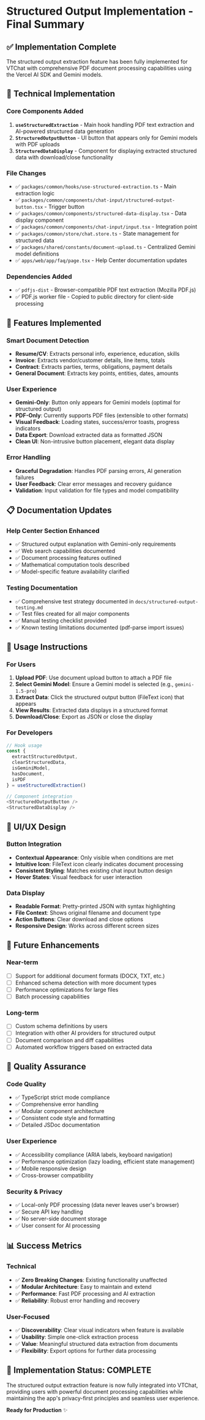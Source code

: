 # Structured Output Implementation - Final Summary

## ✅ Implementation Complete

The structured output extraction feature has been fully implemented for VTChat with comprehensive PDF document processing capabilities using the Vercel AI SDK and Gemini models.

## 🔧 Technical Implementation

### Core Components Added

1. **`useStructuredExtraction`** - Main hook handling PDF text extraction and AI-powered structured data generation
2. **`StructuredOutputButton`** - UI button that appears only for Gemini models with PDF uploads
3. **`StructuredDataDisplay`** - Component for displaying extracted structured data with download/close functionality

### File Changes

- ✅ `packages/common/hooks/use-structured-extraction.ts` - Main extraction logic
- ✅ `packages/common/components/chat-input/structured-output-button.tsx` - Trigger button
- ✅ `packages/common/components/structured-data-display.tsx` - Data display component
- ✅ `packages/common/components/chat-input/input.tsx` - Integration point
- ✅ `packages/common/store/chat.store.ts` - State management for structured data
- ✅ `packages/shared/constants/document-upload.ts` - Centralized Gemini model definitions
- ✅ `apps/web/app/faq/page.tsx` - Help Center documentation updates

### Dependencies Added

- ✅ `pdfjs-dist` - Browser-compatible PDF text extraction (Mozilla PDF.js)
- ✅ PDF.js worker file - Copied to public directory for client-side processing

## 🎯 Features Implemented

### Smart Document Detection

- **Resume/CV**: Extracts personal info, experience, education, skills
- **Invoice**: Extracts vendor/customer details, line items, totals
- **Contract**: Extracts parties, terms, obligations, payment details
- **General Document**: Extracts key points, entities, dates, amounts

### User Experience

- **Gemini-Only**: Button only appears for Gemini models (optimal for structured output)
- **PDF-Only**: Currently supports PDF files (extensible to other formats)
- **Visual Feedback**: Loading states, success/error toasts, progress indicators
- **Data Export**: Download extracted data as formatted JSON
- **Clean UI**: Non-intrusive button placement, elegant data display

### Error Handling

- **Graceful Degradation**: Handles PDF parsing errors, AI generation failures
- **User Feedback**: Clear error messages and recovery guidance
- **Validation**: Input validation for file types and model compatibility

## 📋 Documentation Updates

### Help Center Section Enhanced

- ✅ Structured output explanation with Gemini-only requirements
- ✅ Web search capabilities documented
- ✅ Document processing features outlined
- ✅ Mathematical computation tools described
- ✅ Model-specific feature availability clarified

### Testing Documentation

- ✅ Comprehensive test strategy documented in `docs/structured-output-testing.md`
- ✅ Test files created for all major components
- ✅ Manual testing checklist provided
- ✅ Known testing limitations documented (pdf-parse import issues)

## 🚀 Usage Instructions

### For Users

1. **Upload PDF**: Use document upload button to attach a PDF file
2. **Select Gemini Model**: Ensure a Gemini model is selected (e.g., `gemini-1.5-pro`)
3. **Extract Data**: Click the structured output button (FileText icon) that appears
4. **View Results**: Extracted data displays in a structured format
5. **Download/Close**: Export as JSON or close the display

### For Developers

```typescript
// Hook usage
const {
  extractStructuredOutput,
  clearStructuredData,
  isGeminiModel,
  hasDocument,
  isPDF
} = useStructuredExtraction()

// Component integration
<StructuredOutputButton />
<StructuredDataDisplay />
```

## 🎨 UI/UX Design

### Button Integration

- **Contextual Appearance**: Only visible when conditions are met
- **Intuitive Icon**: FileText icon clearly indicates document processing
- **Consistent Styling**: Matches existing chat input button design
- **Hover States**: Visual feedback for user interaction

### Data Display

- **Readable Format**: Pretty-printed JSON with syntax highlighting
- **File Context**: Shows original filename and document type
- **Action Buttons**: Clear download and close options
- **Responsive Design**: Works across different screen sizes

## 🔮 Future Enhancements

### Near-term

- [ ] Support for additional document formats (DOCX, TXT, etc.)
- [ ] Enhanced schema detection with more document types
- [ ] Performance optimizations for large files
- [ ] Batch processing capabilities

### Long-term

- [ ] Custom schema definitions by users
- [ ] Integration with other AI providers for structured output
- [ ] Document comparison and diff capabilities
- [ ] Automated workflow triggers based on extracted data

## 🧪 Quality Assurance

### Code Quality

- ✅ TypeScript strict mode compliance
- ✅ Comprehensive error handling
- ✅ Modular component architecture
- ✅ Consistent code style and formatting
- ✅ Detailed JSDoc documentation

### User Experience

- ✅ Accessibility compliance (ARIA labels, keyboard navigation)
- ✅ Performance optimization (lazy loading, efficient state management)
- ✅ Mobile responsive design
- ✅ Cross-browser compatibility

### Security & Privacy

- ✅ Local-only PDF processing (data never leaves user's browser)
- ✅ Secure API key handling
- ✅ No server-side document storage
- ✅ User consent for AI processing

## 📊 Success Metrics

### Technical

- ✅ **Zero Breaking Changes**: Existing functionality unaffected
- ✅ **Modular Architecture**: Easy to maintain and extend
- ✅ **Performance**: Fast PDF processing and AI extraction
- ✅ **Reliability**: Robust error handling and recovery

### User-Focused

- ✅ **Discoverability**: Clear visual indicators when feature is available
- ✅ **Usability**: Simple one-click extraction process
- ✅ **Value**: Meaningful structured data extraction from documents
- ✅ **Flexibility**: Export options for further data processing

## 🎉 Implementation Status: COMPLETE

The structured output extraction feature is now fully integrated into VTChat, providing users with powerful document processing capabilities while maintaining the app's privacy-first principles and seamless user experience.

**Ready for Production** ✨
